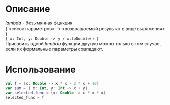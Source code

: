 # Описание
_lambda_ - безымянная фцнкция<br>
{ <сисок параметров> -> <возвращаемый результат в виде выражения> }<br>
```{ x: Int, y: Double -> y / x.toDouble() }```<br>
Присвоить одной _lambda_ функции другую можно только в том случае, если их формальные параметры совпадают.
# Использование
```Kotlin
val f = {x: Double -> x * x - 2 * x + 10}
var sum = { x: Int, y: Int -> x + y}
var selected_func = {x: Double -> x * x * x}
selected_func = f
```
